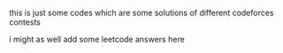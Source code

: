 this is just some codes which are some solutions of different codeforces contests

i might as well add some leetcode answers here
